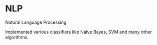 # NLP
Natural Language Processing

Implemented various classifiers like Naive Bayes, SVM and many other algorithms.
